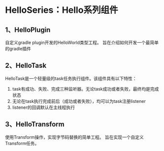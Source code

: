 # HelloSeries：Hello系列组件

## 1、HelloPlugin
自定义gradle plugin开发的HelloWorld类型工程。
旨在介绍如何开发一个最简单的gradle插件

## 2、HelloTask
HelloTask是一个轻量级的task任务执行组件。该组件具有以下特性：
1. task有成功、失败、完成三种监听器。无论task成功或者失败，最终均是完成状态
2. 无论在task执行完成前后（成功或者失败），均可以为task注册listener
3. listener的回调默认在主线程执行

## 3、HelloTransform
使用Transform操作，实现字节码替换的简单工程。
旨在实现一个自定义Transform任务。





